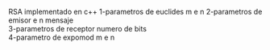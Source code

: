 RSA implementado en c++
1-parametros de euclides m e n 
2-parametros de emisor e n mensaje  
3-parametros de receptor numero de bits  
4-parametro de expomod m e n
